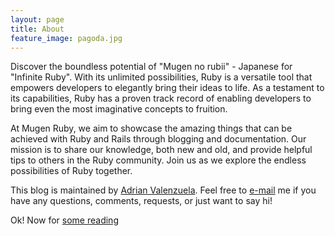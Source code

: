 ```yaml
---
layout: page
title: About
feature_image: pagoda.jpg
---
```


Discover the boundless potential of "Mugen no rubii" - Japanese for "Infinite Ruby". With its unlimited possibilities, Ruby is a versatile tool that empowers developers to elegantly bring their ideas to life. As a testament to its capabilities, Ruby has a proven track record of enabling developers to bring even the most imaginative concepts to fruition.

At Mugen Ruby, we aim to showcase the amazing things that can be achieved with Ruby and Rails through blogging and documentation. Our mission is to share our knowledge, both new and old, and provide helpful tips to others in the Ruby community. Join us as we explore the endless possibilities of Ruby together.

This blog is maintained by [Adrian Valenzuela](https://adrianvalenz.com). Feel free to <a href="mailto:adriavalenz.web@gmail.com?subject=<your subject> : from MugenRuby.com" onclick="window.fathom.trackGoal('UT9FOLPZ', 0);" class="text-red-500 font-medium">e-mail</a> me if you have any questions, comments, requests, or just want to say hi!

Ok! Now for [some reading](https://mugenruby.com)

